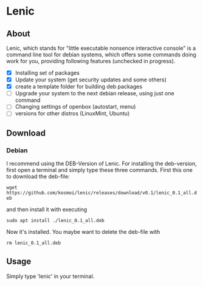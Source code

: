 # Lenic

## About

Lenic, which stands for "little executable nonsence interactive console" is a command line tool for debian systems, which offers some commands doing work for you, providing following features (unchecked in progress).

- [x] Installing set of packages
- [x] Update your system (get security updates and some others)
- [x] create a template folder for building deb packages
- [ ] Upgrade your system to the next debian release, using just one command
- [ ] Changing settings of openbox (autostart, menu)
- [ ] versions for other distros (LinuxMint, Ubuntu)

## Download
### Debian

I recommend using the DEB-Version of Lenic.
For installing the deb-version, first open a terminal and simply type these three commands.
First this one to download the deb-file:

`wget https://github.com/kosmoi/lenic/releases/download/v0.1/lenic_0.1_all.deb`

and then install it with executing

`sudo apt install ./lenic_0.1_all.deb`

Now it's installed. You maybe want to delete the deb-file with

`rm lenic_0.1_all.deb`

## Usage

Simply type 'lenic' in your terminal.
